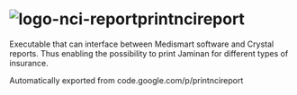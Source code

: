 # ![logo-nci-report](https://cloud.githubusercontent.com/assets/1911436/6884882/06c7d47c-d606-11e4-932f-749eefe2fb61.png)printncireport 

Executable that can interface between Medismart software and Crystal reports. Thus enabling the possibility to print Jaminan for different types of insurance.

Automatically exported from code.google.com/p/printncireport
